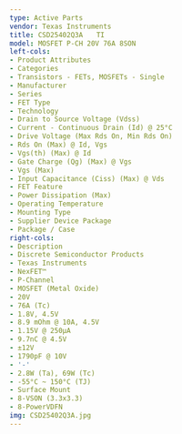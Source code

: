 ```yaml
---
type: Active Parts
vendor: Texas Instruments
title: CSD25402Q3A　　TI
model: MOSFET P-CH 20V 76A 8SON
left-cols:
- Product Attributes
- Categories
- Transistors - FETs, MOSFETs - Single
- Manufacturer
- Series
- FET Type
- Technology
- Drain to Source Voltage (Vdss)
- Current - Continuous Drain (Id) @ 25°C
- Drive Voltage (Max Rds On, Min Rds On)
- Rds On (Max) @ Id, Vgs
- Vgs(th) (Max) @ Id
- Gate Charge (Qg) (Max) @ Vgs
- Vgs (Max)
- Input Capacitance (Ciss) (Max) @ Vds
- FET Feature
- Power Dissipation (Max)
- Operating Temperature
- Mounting Type
- Supplier Device Package
- Package / Case
right-cols:
- Description
- Discrete Semiconductor Products
- Texas Instruments
- NexFET™
- P-Channel
- MOSFET (Metal Oxide)
- 20V
- 76A (Tc)
- 1.8V, 4.5V
- 8.9 mOhm @ 10A, 4.5V
- 1.15V @ 250µA
- 9.7nC @ 4.5V
- ±12V
- 1790pF @ 10V
- '-'
- 2.8W (Ta), 69W (Tc)
- -55°C ~ 150°C (TJ)
- Surface Mount
- 8-VSON (3.3x3.3)
- 8-PowerVDFN
img: CSD25402Q3A.jpg
---
```

